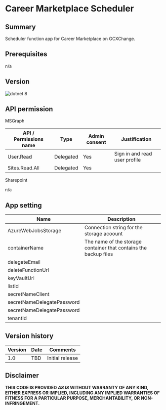 # Career Marketplace Scheduler

## Summary

Scheduler function app for Career Marketplace on GCXChange.

## Prerequisites

n/a

## Version 

![dotnet 8](https://img.shields.io/badge/net8.0-blue.svg)

## API permission

MSGraph

| API / Permissions name    | Type        | Admin consent | Justification                       |
| ------------------------- | ----------- | ------------- | ----------------------------------- |
| User.Read                 | Delegated   | Yes           | Sign in and read user profile       | 
| Sites.Read.All            | Delegated   | Yes           |                                     | 

Sharepoint

n/a

## App setting

| Name                       | Description                                                                    |
| -------------------------- | ------------------------------------------------------------------------------ |
| AzureWebJobsStorage        | Connection string for the storage acoount                                      |
| containerName              | The name of the storage container that contains the backup files               |
| delegateEmail              | 
| deleteFunctionUrl          |
| keyVaultUrl                |
| listId                     |
| secretNameClient           |
| secretNameDelegatePassword |
| secretNameDelegatePassword |
| tenantId                   |

## Version history

Version|Date|Comments
-------|----|--------
1.0|TBD|Initial release

## Disclaimer

**THIS CODE IS PROVIDED *AS IS* WITHOUT WARRANTY OF ANY KIND, EITHER EXPRESS OR IMPLIED, INCLUDING ANY IMPLIED WARRANTIES OF FITNESS FOR A PARTICULAR PURPOSE, MERCHANTABILITY, OR NON-INFRINGEMENT.**
